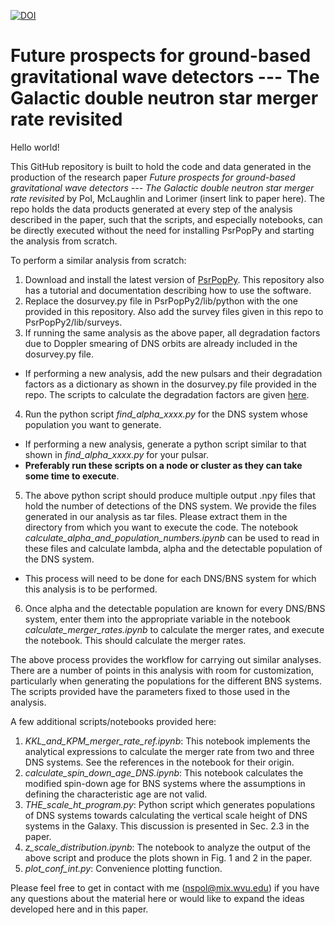 [![DOI](https://zenodo.org/badge/147244357.svg)](https://zenodo.org/badge/latestdoi/147244357)

# Future prospects for ground-based gravitational wave detectors --- The Galactic double neutron star merger rate revisited

Hello world!

This GitHub repository is built to hold the code and data generated in the production of the research paper *Future prospects for ground-based gravitational wave detectors --- The Galactic double neutron star merger rate revisited* by Pol, McLaughlin and Lorimer (insert link to paper here). The repo holds the data products generated at every step of the analysis described in the paper, such that the scripts, and especially notebooks, can be directly executed without the need for installing PsrPopPy and starting the analysis from scratch.

To perform a similar analysis from scratch:
1. Download and install the latest version of [PsrPopPy](https://github.com/devanshkv/PsrPopPy2). This repository also has a tutorial and documentation describing how to use the software. 
2. Replace the dosurvey.py file in PsrPopPy2/lib/python with the one provided in this repository. Also add the survey files given in this repo to PsrPopPy2/lib/surveys.
3. If running the same analysis as the above paper, all degradation factors due to Doppler smearing of DNS orbits are already included in the dosurvey.py file.
  - If performing a new analysis, add the new pulsars and their degradation factors as a dictionary as shown in the dosurvey.py file provided in the repo. The scripts to calculate the degradation factors are given [here](https://github.com/NihanPol/SNR_degradation_factor_for_BNS_systems).
4. Run the python script *find_alpha_xxxx.py* for the DNS system whose population you want to generate.
  - If performing a new analysis, generate a python script similar to that shown in *find_alpha_xxxx.py* for your pulsar.
  - **Preferably run these scripts on a node or cluster as they can take some time to execute**.
5. The above python script should produce multiple output .npy files that hold the number of detections of the DNS system. We provide the files generated in our analysis as tar files. Please extract them in the directory from which you want to execute the code. The notebook *calculate_alpha_and_population_numbers.ipynb* can be used to read in these files and calculate lambda, alpha and the detectable population of the DNS system.
  - This process will need to be done for each DNS/BNS system for which this analysis is to be performed.
6. Once alpha and the detectable population are known for every DNS/BNS system, enter them into the appropriate variable in the notebook *calculate_merger_rates.ipynb* to calculate the merger rates, and execute the notebook. This should calculate the merger rates.

The above process provides the workflow for carrying out similar analyses. There are a number of points in this analysis with room for customization, particularly when generating the populations for the different BNS systems. The scripts provided have the parameters fixed to those used in the analysis.

A few additional scripts/notebooks provided here:
1. *KKL_and_KPM_merger_rate_ref.ipynb*: This notebook implements the analytical expressions to calculate the merger rate from two and three DNS systems. See the references in the notebook for their origin.
2. *calculate_spin_down_age_DNS.ipynb*: This notebook calculates the modified spin-down age for BNS systems where the assumptions in defining the characteristic age are not valid.
3. *THE_scale_ht_program.py*: Python script which generates populations of DNS systems towards calculating the vertical scale height of DNS systems in the Galaxy. This discussion is presented in Sec. 2.3 in the paper.
4. *z_scale_distribution.ipynb*: The notebook to analyze the output of the above script and produce the plots shown in Fig. 1 and 2 in the paper.
5. *plot_conf_int.py*: Convenience plotting function.

Please feel free to get in contact with me (nspol@mix.wvu.edu) if you have any questions about the material here or would like to expand the ideas developed here and in this paper.

